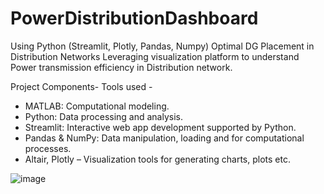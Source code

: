 # PowerDistributionDashboard
Using Python (Streamlit, Plotly, Pandas, Numpy)
Optimal DG Placement in Distribution Networks
Leveraging visualization platform to understand Power transmission efficiency in Distribution network.

Project Components-
Tools used - 
- MATLAB: Computational modeling.
- Python: Data processing and analysis.
- Streamlit: Interactive web app development supported by Python.
- Pandas & NumPy: Data manipulation, loading and for computational processes.
- Altair, Plotly – Visualization tools for generating charts, plots etc.

![image](https://github.com/ankesh86/PowerDistributionDashboard/assets/43654500/3ac431dd-65e3-46de-be29-251408b1a25c)

